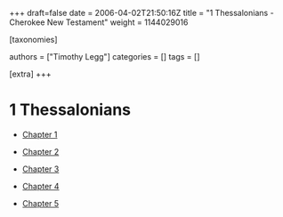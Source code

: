 +++
draft=false
date = 2006-04-02T21:50:16Z
title = "1 Thessalonians - Cherokee New Testament"
weight = 1144029016

[taxonomies]

authors = ["Timothy Legg"]
categories = []
tags = []

[extra]
+++
# 1 Thessalonians

* [Chapter 1](@/cherokee-new-testament/1-thessalonians/1301/index.md)

* [Chapter 2](@/cherokee-new-testament/1-thessalonians/1302/index.md)

* [Chapter 3](@/cherokee-new-testament/1-thessalonians/1303/index.md)

* [Chapter 4](@/cherokee-new-testament/1-thessalonians/1304/index.md)

* [Chapter 5](@/cherokee-new-testament/1-thessalonians/1305/index.md)

